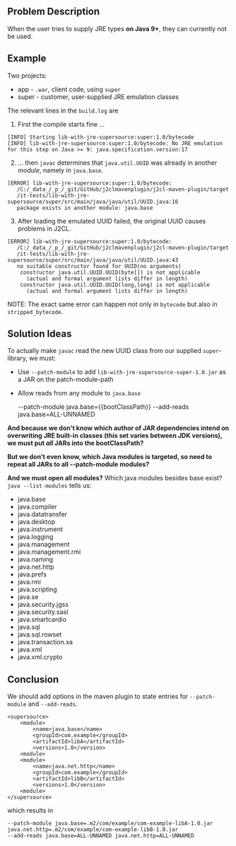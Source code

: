 ## Problem Description
When the user tries to supply JRE types **on Java 9+**, they can currently not be used.

## Example
Two projects:
- app - `.war`, client code, using `super`
- super - customer, user-supplied JRE emulation classes

The relevant lines in the `build.log` are

1) First the compile starts fine ...
```
[INFO] Starting lib-with-jre-supersource:super:1.0/bytecode
[INFO] lib-with-jre-supersource:super:1.0/bytecode: No JRE emulation for this step on Java >= 9: java.specification.version:17
```
2) ...  then `javac` determines that `java.util.UUID` was already in another _module_, namely in `java.base`.
```
[ERROR] lib-with-jre-supersource:super:1.0/bytecode:
   /C:/_data_/_p_/_git/GitHub/j2clmavenplugin/j2cl-maven-plugin/target
   /it-tests/lib-with-jre-supersource/super/src/main/java/java/util/UUID.java:16 
   package exists in another module: java.base
```
3) After loading the emulated UUID failed, the original UUID causes problems in J2CL.
```
[ERROR] lib-with-jre-supersource:super:1.0/bytecode:
   /C:/_data_/_p_/_git/GitHub/j2clmavenplugin/j2cl-maven-plugin/target
   /it-tests/lib-with-jre-supersource/super/src/main/java/java/util/UUID.java:43 
   no suitable constructor found for UUID(no arguments)
    constructor java.util.UUID.UUID(byte[]) is not applicable
      (actual and formal argument lists differ in length)
    constructor java.util.UUID.UUID(long,long) is not applicable
      (actual and formal argument lists differ in length)
```

NOTE: The exact same error can happen not only in `bytecode` but also in `stripped_bytecode`.

## Solution Ideas
To actually make `javac` read the new UUID class from our supplied `super`-library, we must:

- Use `--patch-module` to add `lib-with-jre-supersource-super-1.0.jar` as a JAR on the patch-module-path 
- Allow reads from any module to `java.base`


    --patch-module java.base={{bootClassPath}}
    --add-reads java.base=ALL-UNNAMED


**And because we don't know which author of JAR dependencies intend on overwriting JRE built-in classes (this set varies between JDK versions), we must put _all_ JARs into the bootClassPath?**

**But we don't even know, which Java modules is targeted, so need to repeat all JARs to all --patch-module modules?**

**And we must open all modules?**
Which java modules besides base exist? `java --list-modules` tells us:

- java.base
- java.compiler
- java.datatransfer
- java.desktop
- java.instrument
- java.logging
- java.management
- java.management.rmi
- java.naming
- java.net.http
- java.prefs
- java.rmi
- java.scripting
- java.se
- java.security.jgss
- java.security.sasl
- java.smartcardio
- java.sql
- java.sql.rowset
- java.transaction.xa
- java.xml
- java.xml.crypto

## Conclusion
We should add options in the maven plugin to state entries for `--patch-module` and `--add-reads`.

    <supersource>
        <module>
            <name>java.base</name>
            <groupId>com.example</groupId>
            <artifactId>libA</artifactId>
            <versions>1.0</version>
        <module>
        <module>
            <name>java.net.http</name>
            <groupId>com.example</groupId>
            <artifactId>libB</artifactId>
            <versions>1.0</version>
        <module>
    </supersource>

which results in 

    --patch-module java.base=.m2/com/example/com-example-libA-1.0.jar java.net.http=.m2/com/example/com-example-libB-1.0.jar
    --add-reads java.base=ALL-UNNAMED java.net.http=ALL-UNNAMED

